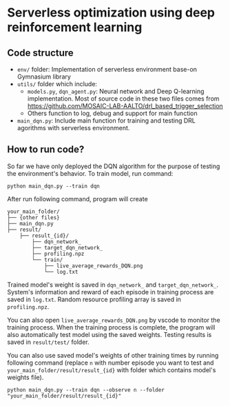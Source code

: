 # Serverless optimization using deep reinforcement learning
## Code structure
- `env/` folder: Implementation of serverless environment base-on Gymnasium library
- `utils/` folder which include:
    - `models.py`, `dqn_agent.py`: Neural network and Deep Q-learning implementation. Most of source code in these two files comes from https://github.com/MOSAIC-LAB-AALTO/drl_based_trigger_selection
    - Others function to log, debug and support for main function
- `main_dqn.py`: Include main function for training and testing DRL agorithms with serverless environment.
## How to run code?
So far we have only deployed the DQN algorithm for the purpose of testing the environment's behavior. 
To train model, run command:
```
python main_dqn.py --train dqn
```
After run following command, program will create 
```
your_main_folder/
├── {other files}
├── main_dqn.py
├── result/
    ├── result_{id}/
        ├── dqn_network_
        ├── target_dqn_network_
        ├── profiling.npz
        └── train/
            ├── live_average_rewards_DQN.png
            └── log.txt
```
Trained model's weight is saved in `dqn_network_` and `target_dqn_network_`. System's information and reward of each episode in training process are saved in `log.txt`. Random resource profiling array is saved in `profiling.npz`.

You can also open `live_average_rewards_DQN.png` by vscode to monitor the training process. When the training process is complete, the program will also automatically test model using the saved weights. Testing results is saved in `result/test/` folder.

You can also use saved model's weights of other training times by running following command (replace `n` with number episode you want to test and  `your_main_folder/result/result_{id}` with folder which contains model's weights file).
```
python main_dqn.py --train dqn --observe n --folder "your_main_folder/result/result_{id}"
```
